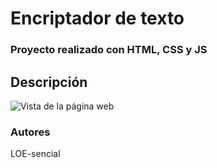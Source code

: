 # Encriptador de texto #
<h3>Proyecto realizado con HTML, CSS y JS</h3>

<h2>Descripción</h2>

![Vista de la página web](https://github.com/user-attachments/assets/0bdf5f4f-3f33-4201-a203-b72403ad11ce)


<h3>Autores</h3>
<p>LOE-sencial</p>

